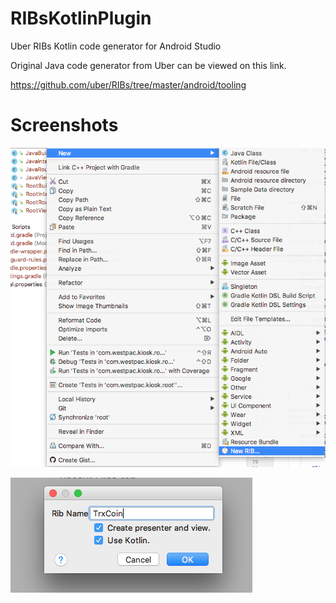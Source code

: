 # RIBsKotlinPlugin
Uber RIBs Kotlin code generator for Android Studio

Original Java code generator from Uber can be viewed on this link.

https://github.com/uber/RIBs/tree/master/android/tooling

# Screenshots

![Alt text](/screenshots/screen_1a.png?raw=true "Screenshot")

![Alt text](/screenshots/screen_2a.png?raw=true "Screenshot")
